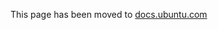 This page has been moved to [docs.ubuntu.com](https://docs.ubports.com/en/latest/appdev/clickable/inside-lxd.html)
